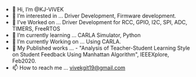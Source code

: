 - 👋 Hi, I’m @KJ-VIVEK
- 👀 I’m interested in ... Driver Development, Firmware development.
- 👀 I’ve Worked on ... Driver Development for RCC, GPIO, I2C, SPI, ADC, TIMERS, FreeRTOS
- 🌱 I’m currently learning ... CARLA Simulator, Python
- 🌱 I’m currently Working on ... Using CARLA.
- 👀 My Published works ... 
                    - "Analysis of Teacher-Student Learning Style on Student Feedback Using Manhattan Algorithm", IEEEXplore, Feb2020.
- 📫 How to reach me ... vivekgit19@gmail.com

<!---
KJ-VIVEK/KJ-VIVEK is a ✨ special ✨ repository because its `README.md` (this file) appears on your GitHub profile.
You can click the Preview link to take a look at your changes.
--->
